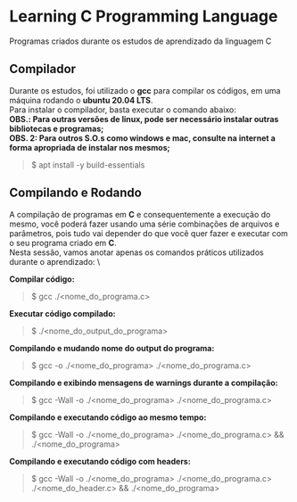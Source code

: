 # Learning C Programming Language

Programas criados durante os estudos de aprendizado da linguagem C

## Compilador

Durante os estudos, foi utilizado o **gcc** para compilar os códigos, em uma máquina rodando o **ubuntu 20.04 LTS**. \
Para instalar o compilador, basta executar o comando abaixo: \
**OBS.: Para outras versões de linux, pode ser necessário instalar outras bibliotecas e programas;** \
**OBS. 2: Para outros S.O.s como windows e mac, consulte na internet a forma apropriada de instalar nos mesmos;**

> $ apt install -y build-essentials

## Compilando e Rodando

A compilação de programas em **C** e consequentemente a execução do mesmo, você poderá fazer usando uma série combinações de arquivos e parâmetros, pois tudo vai depender
do que você quer fazer e executar com o seu programa criado em **C**. \
Nesta sessão, vamos anotar apenas os comandos práticos utilizados durante o aprendizado: \

**Compilar código:**
> $ gcc ./<nome_do_programa.c>

**Executar código compilado:**
> $ ./<nome_do_output_do_programa>

**Compilando e mudando nome do output do programa:**
> $ gcc -o ./<nome_do_programa> ./<nome_do_programa.c>

**Compilando e exibindo mensagens de warnings durante a compilação:**
> $ gcc -Wall -o ./<nome_do_programa> ./<nome_do_programa.c>

**Compilando e executando código ao mesmo tempo:**
> $ gcc -Wall -o ./<nome_do_programa> ./<nome_do_programa.c> && ./<nome_do_programa>

**Compilando e executando código com headers:**
> $ gcc -Wall -o ./<nome_do_programa> ./<nome_do_programa.c> ./<nome_do_header.c> && ./<nome_do_programa>